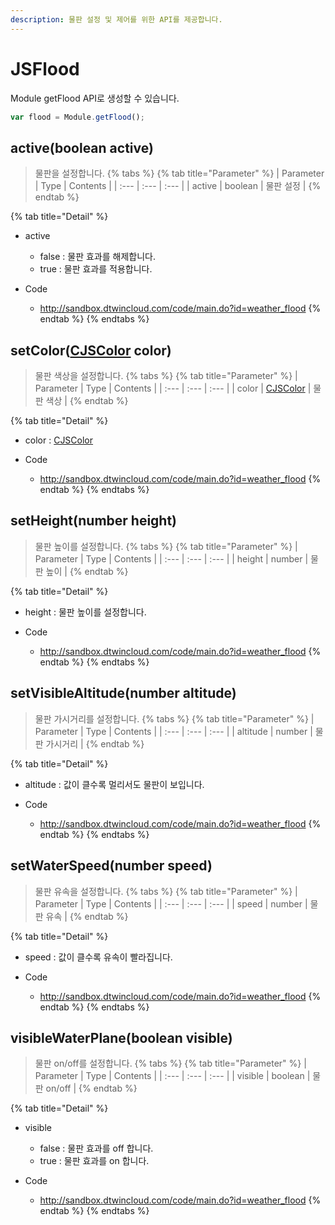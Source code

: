 ```yaml
---
description: 물판 설정 및 제어를 위한 API를 제공합니다.
---
```


# JSFlood

Module getFlood API로 생성할 수 있습니다.

```javascript
var flood = Module.getFlood();
```

## active\(boolean active\)
> 물판을 설정합니다.
{% tabs %}
{% tab title="Parameter" %}
| Parameter | Type | Contents |
| :--- | :--- | :--- |
| active | boolean | 물판 설정 |
{% endtab %}

{% tab title="Detail" %}
* active
  * false : 물판 효과를 해제합니다.
  * true : 물판 효과를 적용합니다.
  
* Code
  * http://sandbox.dtwincloud.com/code/main.do?id=weather_flood
{% endtab %}
{% endtabs %}

## setColor\([CJSColor](CJSColor.md) color\)
> 물판 색상을 설정합니다.
{% tabs %}
{% tab title="Parameter" %}
| Parameter | Type | Contents |
| :--- | :--- | :--- |
| color | [CJSColor](CJSColor.md) | 물판 색상 |
{% endtab %}

{% tab title="Detail" %}
* color : [CJSColor](CJSColor.md)

* Code
  * http://sandbox.dtwincloud.com/code/main.do?id=weather_flood
{% endtab %}
{% endtabs %}

## setHeight\(number height\)
> 물판 높이를 설정합니다.
{% tabs %}
{% tab title="Parameter" %}
| Parameter | Type | Contents |
| :--- | :--- | :--- |
| height | number | 물판 높이 |
{% endtab %}

{% tab title="Detail" %}
* height : 물판 높이를 설정합니다.

* Code
  * http://sandbox.dtwincloud.com/code/main.do?id=weather_flood
{% endtab %}
{% endtabs %}

## setVisibleAltitude\(number altitude\)
> 물판 가시거리를 설정합니다.
{% tabs %}
{% tab title="Parameter" %}
| Parameter | Type | Contents |
| :--- | :--- | :--- |
| altitude | number | 물판 가시거리 |
{% endtab %}

{% tab title="Detail" %}
* altitude : 값이 클수록 멀리서도 물판이 보입니다.

* Code
  * http://sandbox.dtwincloud.com/code/main.do?id=weather_flood
{% endtab %}
{% endtabs %}

## setWaterSpeed\(number speed\)
> 물판 유속을 설정합니다.
{% tabs %}
{% tab title="Parameter" %}
| Parameter | Type | Contents |
| :--- | :--- | :--- |
| speed | number | 물판 유속 |
{% endtab %}

{% tab title="Detail" %}
* speed : 값이 클수록 유속이 빨라집니다.

* Code
  * http://sandbox.dtwincloud.com/code/main.do?id=weather_flood
{% endtab %}
{% endtabs %}

## visibleWaterPlane\(boolean visible\)
> 물판 on/off를 설정합니다.
{% tabs %}
{% tab title="Parameter" %}
| Parameter | Type | Contents |
| :--- | :--- | :--- |
| visible | boolean | 물판 on/off |
{% endtab %}

{% tab title="Detail" %}
* visible
  * false : 물판 효과를 off 합니다.
  * true : 물판 효과를 on 합니다.
  
* Code
  * http://sandbox.dtwincloud.com/code/main.do?id=weather_flood
{% endtab %}
{% endtabs %}